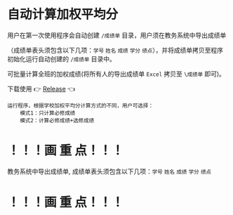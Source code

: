 # 自动计算加权平均分
用户在第一次使用程序会自动创建 `/成绩单` 目录，用户须在教务系统中导出成绩单

（成绩单表头须包含以下几项：`学号` `姓名` `成绩` `学分` `绩点`），并将成绩单拷贝至程序初始化运行自动创建的 `/成绩单` 目录中。

可批量计算全班的加权成绩(将所有人的导出成绩单 `Excel` 拷贝至 `\成绩单` 即可)。

下载使用 👉 [Release](https://github.com/lv101/weight-average/releases) 👈

	运行程序，根据学校加权平均分计算方式的不同，用户可选择：
	    模式1：只计算必修成绩
	    模式2：计算必修成绩+选修成绩

# ！！！画  重  点！！！
	
教务系统中导出成绩单, 成绩单表头须包含以下几项：`学号` `姓名` `成绩` `学分` `绩点`

# ！！！画  重  点！！！
